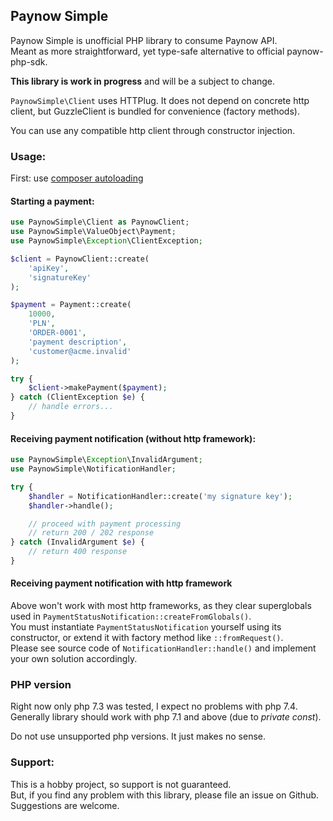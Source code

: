 Paynow Simple
--
Paynow Simple is unofficial PHP library to consume Paynow API.  
Meant as more straightforward, yet type-safe alternative to official paynow-php-sdk.

**This library is work in progress** and will be a subject to change.

`PaynowSimple\Client` uses HTTPlug. It does not depend on concrete http client, but GuzzleClient is bundled for convenience (factory methods).  

You can use any compatible http client through constructor injection.

### Usage:
First: use [composer autoloading](https://getcomposer.org/doc/01-basic-usage.md#autoloading)
#### Starting a payment:
```php
use PaynowSimple\Client as PaynowClient;
use PaynowSimple\ValueObject\Payment;
use PaynowSimple\Exception\ClientException;

$client = PaynowClient::create(
    'apiKey',
    'signatureKey'
);

$payment = Payment::create(
    10000,
    'PLN',
    'ORDER-0001',
    'payment description',
    'customer@acme.invalid'
);

try {
    $client->makePayment($payment);
} catch (ClientException $e) {
    // handle errors...
}
```

#### Receiving payment notification (without http framework):
```php
use PaynowSimple\Exception\InvalidArgument;
use PaynowSimple\NotificationHandler;

try {
    $handler = NotificationHandler::create('my signature key');
    $handler->handle();

    // proceed with payment processing
    // return 200 / 202 response
} catch (InvalidArgument $e) {
    // return 400 response
}
```

#### Receiving payment notification with http framework
Above won't work with most http frameworks, as they clear superglobals used in `PaymentStatusNotification::createFromGlobals()`.  
You must instantiate `PaymentStatusNotification` yourself using its constructor, or extend it with factory method like `::fromRequest()`.  
Please see source code of `NotificationHandler::handle()` and implement your own solution accordingly.

### PHP version
Right now only php 7.3 was tested, I expect no problems with php 7.4.  
Generally library should work with php 7.1 and above (due to _private const_).  

Do not use unsupported php versions. It just makes no sense.

### Support:
This is a hobby project, so support is not guaranteed.  
But, if you find any problem with this library, please file an issue on Github.  
Suggestions are welcome.